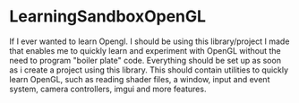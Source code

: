 # LearningSandboxOpenGL
If I ever wanted to learn Opengl. I should be using this library/project I made that enables me to quickly learn and experiment with OpenGL without the need to program "boiler plate" code. Everything should be set up as soon as i create a project using this library. This should contain utilities to quickly learn OpenGL, such as reading shader files, a window, input and event system, camera controllers, imgui and more features.
